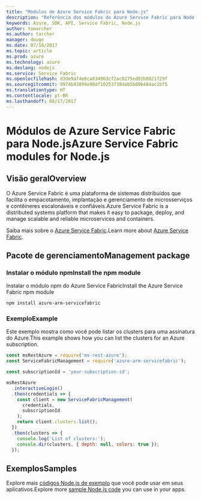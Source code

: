 ```yaml
---
title: "Módulos de Azure Service Fabric para Node.js"
description: "Referência dos módulos do Azure Service Fabric para Node.js"
keywords: Azure, SDK, API, Service Fabric, Node.js
author: tomarcher
ms.author: tarcher
manager: douge
ms.date: 07/18/2017
ms.topic: article
ms.prod: azure
ms.technology: azure
ms.devlang: nodejs
ms.service: Service Fabric
ms.openlocfilehash: d3de9af4e8ca834963cf2ac0275ed02b8021f29f
ms.sourcegitcommit: 9974b43899e98df10253738dab5b09b484ac1bf5
ms.translationtype: HT
ms.contentlocale: pt-BR
ms.lasthandoff: 08/17/2017
---
```

# <a name="azure-service-fabric-modules-for-nodejs"></a><span data-ttu-id="f1d34-104">Módulos de Azure Service Fabric para Node.js</span><span class="sxs-lookup"><span data-stu-id="f1d34-104">Azure Service Fabric modules for Node.js</span></span>

## <a name="overview"></a><span data-ttu-id="f1d34-105">Visão geral</span><span class="sxs-lookup"><span data-stu-id="f1d34-105">Overview</span></span>

<span data-ttu-id="f1d34-106">O Azure Service Fabric é uma plataforma de sistemas distribuídos que facilita o empacotamento, implantação e gerenciamento de microsserviços e contêineres escalonáveis e confiáveis.</span><span class="sxs-lookup"><span data-stu-id="f1d34-106">Azure Service Fabric is a distributed systems platform that makes it easy to package, deploy, and manage scalable and reliable microservices and containers.</span></span>

<span data-ttu-id="f1d34-107">Saiba mais sobre o [Azure Service Fabric](https://docs.microsoft.com/azure/service-fabric/service-fabric-overview).</span><span class="sxs-lookup"><span data-stu-id="f1d34-107">Learn more about [Azure Service Fabric](https://docs.microsoft.com/azure/service-fabric/service-fabric-overview).</span></span>

## <a name="management-package"></a><span data-ttu-id="f1d34-108">Pacote de gerenciamento</span><span class="sxs-lookup"><span data-stu-id="f1d34-108">Management package</span></span>

### <a name="install-the-npm-module"></a><span data-ttu-id="f1d34-109">Instalar o módulo npm</span><span class="sxs-lookup"><span data-stu-id="f1d34-109">Install the npm module</span></span>

<span data-ttu-id="f1d34-110">Instalar o módulo npm do Azure Service Fabric</span><span class="sxs-lookup"><span data-stu-id="f1d34-110">Install the Azure Service Fabric npm module</span></span>

```bash
npm install azure-arm-servicefabric
```

### <a name="example"></a><span data-ttu-id="f1d34-111">Exemplo</span><span class="sxs-lookup"><span data-stu-id="f1d34-111">Example</span></span>

<span data-ttu-id="f1d34-112">Este exemplo mostra como você pode listar os clusters para uma assinatura do Azure.</span><span class="sxs-lookup"><span data-stu-id="f1d34-112">This example shows how you can list the clusters for an Azure subscription.</span></span>

```javascript
const msRestAzure = require('ms-rest-azure');
const ServiceFabricManagement = require('azure-arm-servicefabric');

const subscriptionId = 'your-subscription-id';

msRestAzure
  .interactiveLogin()
  .then(credentials => {
    const client = new ServiceFabricManagement(
      credentials,
      subscriptionId
    );
    return client.clusters.list();
  })
  .then(clusters => {
    console.log('List of clusters:');
    console.dir(clusters, { depth: null, colors: true });
  });
```

## <a name="samples"></a><span data-ttu-id="f1d34-113">Exemplos</span><span class="sxs-lookup"><span data-stu-id="f1d34-113">Samples</span></span>

<span data-ttu-id="f1d34-114">Explore mais [códigos Node.js de exemplo](https://azure.microsoft.com/resources/samples/?platform=nodejs) que você pode usar em seus aplicativos.</span><span class="sxs-lookup"><span data-stu-id="f1d34-114">Explore more [sample Node.js code](https://azure.microsoft.com/resources/samples/?platform=nodejs) you can use in your apps.</span></span>
